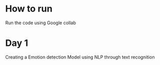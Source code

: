 # How to run
Run the code using Google collab


# Day 1
Creating a Emotion detection Model using NLP through text recognition